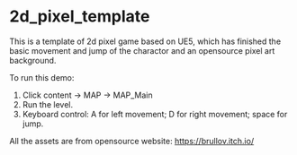 # 2d_pixel_template
This is a template of 2d pixel game based on UE5, which has finished the basic movement and jump of the charactor and an opensource pixel art background. 

To run this demo:
  1. Click content -> MAP -> MAP_Main
  2. Run the level.
  3. Keyboard control: A for left movement; D for right movement; space for jump.

All the assets are from opensource website:  https://brullov.itch.io/
